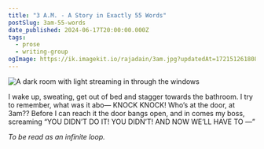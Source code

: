 ```yaml
---
title: "3 A.M. - A Story in Exactly 55 Words"
postSlug: 3am-55-words
date_published: 2024-06-17T20:00:00.000Z
tags:
  - prose
  - writing-group
ogImage: https://ik.imagekit.io/rajadain/3am.jpg?updatedAt=1721512618085
---
```


![A dark room with light streaming in through the windows](https://ik.imagekit.io/rajadain/3am.jpg?updatedAt=1721512618085)

I wake up, sweating, get out of bed and stagger towards the bathroom. I try to remember, what was it abo— KNOCK KNOCK! Who’s at the door, at 3am?? Before I can reach it the door bangs open, and in comes my boss, screaming “YOU DIDN’T DO IT! YOU DIDN’T! AND NOW WE’LL HAVE TO —”

_To be read as an infinite loop._
